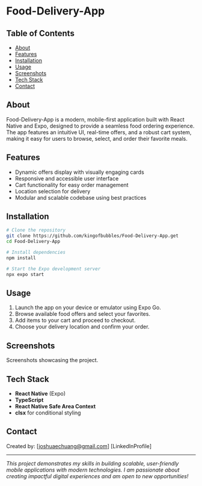 # Food-Delivery-App

## Table of Contents
- [About](#about)
- [Features](#features)
- [Installation](#installation)
- [Usage](#usage)
- [Screenshots](#screenshots)
- [Tech Stack](#tech-stack)
- [Contact](#contact)

## About
Food-Delivery-App is a modern, mobile-first application built with React Native and Expo, designed to provide a seamless food ordering experience. The app features an intuitive UI, real-time offers, and a robust cart system, making it easy for users to browse, select, and order their favorite meals.

## Features
- Dynamic offers display with visually engaging cards
- Responsive and accessible user interface
- Cart functionality for easy order management
- Location selection for delivery
- Modular and scalable codebase using best practices

## Installation
```sh
# Clone the repository
git clone https://github.com/kingofbubbles/Food-Delivery-App.get
cd Food-Delivery-App

# Install dependencies
npm install

# Start the Expo development server
npx expo start
```

## Usage
1. Launch the app on your device or emulator using Expo Go.
2. Browse available food offers and select your favorites.
3. Add items to your cart and proceed to checkout.
4. Choose your delivery location and confirm your order.

## Screenshots
Screenshots showcasing the project.

## Tech Stack
- **React Native** (Expo)
- **TypeScript**
- **React Native Safe Area Context**
- **clsx** for conditional styling

## Contact
Created by: 
[joshuaechuang@gmail.com]
[LinkedInProfile]

---

*This project demonstrates my skills in building scalable, user-friendly mobile applications with modern technologies. I am passionate about creating impactful digital experiences and am open to new opportunities!*